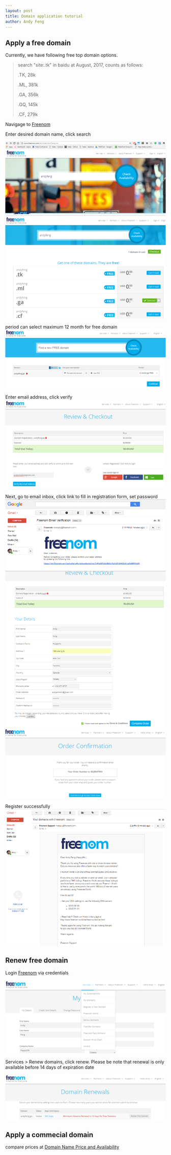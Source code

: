 ```yaml
---
layout: post
title: Domain application tutorial
author: Andy Feng
---
```


## Apply a free domain ##
Currently, we have following free top domain options.

> search "site:.tk" in baidu at August, 2017, counts as follows:
> 
> .TK, 28k
> 
> .ML, 381k
> 
> .GA, 356k
> 
> .GQ, 145k
> 
> .CF, 279k

Navigage to [Freenom](http://www.freenom.com/en/index.html?lang=en)

Enter desired domain name, click search

![](/images/posts/20170829-free-domain-1.png)
![](/images/posts/20170829-free-domain-2.png)

period can select maximum 12 month for free domain
![](/images/posts/20170829-free-domain-3.png)

Enter email address, click verify
![](/images/posts/20170829-free-domain-4.png)

Next, go to email inbox, click link to fill in registration form, set password
![](/images/posts/20170829-free-domain-5.png)
![](/images/posts/20170829-free-domain-6.png)
![](/images/posts/20170829-free-domain-7.png)

Register successfully
![](/images/posts/20170829-free-domain-8.png)

## Renew free domain ##
Login [Freenom](http://www.freenom.com/en/index.html?lang=en) via credentials

![](/images/posts/20170829-free-domain-9.png)

Services > Renew domains, click renew. Please be note that renewal is only available before 14 days of expiration date

![](/images/posts/20170829-free-domain-10.png)

## Apply a commecial domain ##
compare prices at [Domain Name Price and Availability](https://www.domcomp.com/)